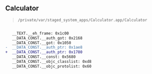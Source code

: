 ## Calculator

> `/private/var/staged_system_apps/Calculator.app/Calculator`

```diff

   __TEXT.__eh_frame: 0x1c00
   __DATA_CONST.__auth_got: 0x2168
   __DATA_CONST.__got: 0x1050
-  __DATA_CONST.__auth_ptr: 0x1ae8
+  __DATA_CONST.__auth_ptr: 0x1780
   __DATA_CONST.__const: 0x5680
   __DATA_CONST.__objc_classlist: 0xd8
   __DATA_CONST.__objc_protolist: 0x60

```

